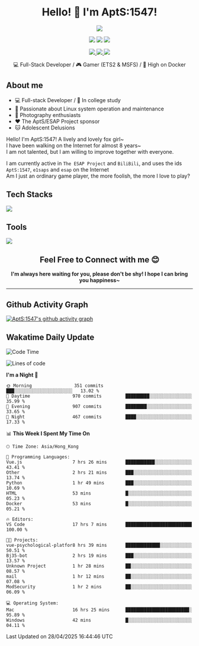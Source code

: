 <div align="center">
  <h1>Hello! 👋 I'm AptS:1547!</h1>
</div>

<div align="center">

  <p>
    <a href="https://github.com/AptS-1547">
      <img src="https://github-readme-stats.vercel.app/api?username=AptS-1547&show_icons=true&theme=transparent" />
    </a>
  </p>

  <p>
    <img src="https://komarev.com/ghpvc/?username=AptS-1547&color=blue&style=flat-square" />
    <img src="https://img.shields.io/github/followers/AptS-1547?style=flat-square" />
    <img src="https://img.shields.io/github/stars/AptS-1547?style=flat-square" />
  </p>

  <p>
  <a href="https://www.esaps.net/">
    <img src="https://img.shields.io/badge/website-4493f8?style=for-the-badge&logo=About.me&logoColor=white" />
  </a>
  <a href="https://wwwesaps.net/feed/">
    <img src="https://img.shields.io/badge/RSS-4493f8?style=for-the-badge&logo=rss&logoColor=white" />
  </a>
  <a href="mailto:apts-1547@esaps.net">
    <img src="https://img.shields.io/badge/Email-4493f8?style=for-the-badge&logo=gmail&logoColor=white" />
  </a>
 </p>

 💻 Full-Stack Developer / 🎮 Gamer (ETS2 & MSFS) / 🐋 High on Docker

</div>

## About me

- 💻 Full-stack Developer / 🏫 In college study
- 📶 Passionate about Linux system operation and maintenance
- 📸 Photography enthusiasts
- ❤ The AptS/ESAP Project sponsor
- 🐱 Adolescent Delusions

Hello! I'm AptS:1547! A lively and lovely fox girl~  
I have been walking on the Internet for almost 8 years~  
I am not talented, but I am willing to improve together with everyone.  

I am currently active in `The ESAP Project` and `BiliBili`, and uses the ids `AptS:1547`, `e1saps` and `esap` on the Internet  
Am I just an ordinary game player, the more foolish, the more I love to play?  

## Tech Stacks
<a href="https://skillicons.dev">
  <img src="https://skillicons.dev/icons?i=py,arduino,php,html,css,javascript,typescript,bash,java,kotlin,vue,go,nodejs,cpp,rust,tailwind" />
</a>
   
## Tools

<a href="https://skillicons.dev">
  <img src="https://skillicons.dev/icons?i=ae,pr,ps,au,blender,visualstudio,vscode,androidstudio,idea,anaconda,gradle,maven,npm,vite,yarn,cloudflare,docker,git,github,githubactions,jenkins,nginx,workers,wordpress,sentry,grafana,prometheus,postgres,mysql,mongodb,redis" />
</a>

<div align="center">
  <h2>Feel Free to Connect with me 😊</h2>
</div>

<div align="center">
  <strong>I'm always here waiting for you, please don't be shy! I hope I can bring you happiness~</strong>
</div>

----------------------

## Github Activity Graph

[![AptS:1547's github activity graph](https://github-readme-activity-graph.vercel.app/graph?username=AptS-1547&theme=react-dark)](https://github.com/AptS-1547)

## Wakatime Daily Update

<!--START_SECTION:waka-->
![Code Time](http://img.shields.io/badge/Code%20Time-449%20hrs%2020%20mins-blue)

![Lines of code](https://img.shields.io/badge/From%20Hello%20World%20I%27ve%20Written-547.4%20thousand%20lines%20of%20code-blue)

**I'm a Night 🦉** 

```text
🌞 Morning                351 commits         ███░░░░░░░░░░░░░░░░░░░░░░   13.02 % 
🌆 Daytime                970 commits         █████████░░░░░░░░░░░░░░░░   35.99 % 
🌃 Evening                907 commits         ████████░░░░░░░░░░░░░░░░░   33.65 % 
🌙 Night                  467 commits         ████░░░░░░░░░░░░░░░░░░░░░   17.33 % 
```


📊 **This Week I Spent My Time On** 

```text
🕑︎ Time Zone: Asia/Hong_Kong

💬 Programming Languages: 
Vue.js                   7 hrs 26 mins       ███████████░░░░░░░░░░░░░░   43.41 % 
Other                    2 hrs 21 mins       ███░░░░░░░░░░░░░░░░░░░░░░   13.74 % 
Python                   1 hr 49 mins        ███░░░░░░░░░░░░░░░░░░░░░░   10.69 % 
HTML                     53 mins             █░░░░░░░░░░░░░░░░░░░░░░░░   05.23 % 
Docker                   53 mins             █░░░░░░░░░░░░░░░░░░░░░░░░   05.21 % 

🔥 Editors: 
VS Code                  17 hrs 7 mins       █████████████████████████   100.00 % 

🐱‍💻 Projects: 
vue-psychological-platfor8 hrs 39 mins       █████████████░░░░░░░░░░░░   50.51 % 
Bj35-bot                 2 hrs 19 mins       ███░░░░░░░░░░░░░░░░░░░░░░   13.57 % 
Unknown Project          1 hr 28 mins        ██░░░░░░░░░░░░░░░░░░░░░░░   08.57 % 
mail                     1 hr 12 mins        ██░░░░░░░░░░░░░░░░░░░░░░░   07.08 % 
ModSecurity              1 hr 2 mins         ██░░░░░░░░░░░░░░░░░░░░░░░   06.09 % 

💻 Operating System: 
Mac                      16 hrs 25 mins      ████████████████████████░   95.89 % 
Windows                  42 mins             █░░░░░░░░░░░░░░░░░░░░░░░░   04.11 % 
```


 Last Updated on 28/04/2025 16:44:46 UTC
<!--END_SECTION:waka-->
